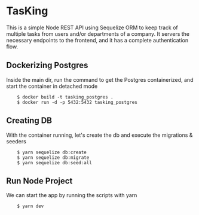 # TasKing

This is a simple Node REST API using Sequelize ORM to keep track of multiple tasks from users and/or departments of a company. It servers the necessary endpoints to the frontend, and it has a complete authentication flow.

## Dockerizing Postgres

Inside the main dir, run the command to get the Postgres containerized, and start the container in detached mode

		$ docker build -t tasking_postgres .
		$ docker run -d -p 5432:5432 tasking_postgres

## Creating DB

With the container running, let's create the db and execute the migrations & seeders

		$ yarn sequelize db:create
		$ yarn sequelize db:migrate
		$ yarn sequelize db:seed:all

## Run Node Project

We can start the app by running the scripts with yarn

		$ yarn dev